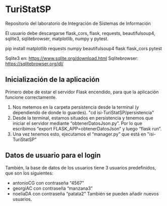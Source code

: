 # TuriStatSP
Repositorio del laboratorio de Integración de Sistemas de Información

El usuario debe descargarse flask_cors, flask, requests, beautifulsoup4, sqlite3, sqlitebrowser, matplotlib, numpy y pytest.

pip install matplotlib requests numpy beautifulsoup4 flask flask_cors pytest

Sqlite3 en: https://www.sqlite.org/download.html
Sqlitebrowser: https://sqlitebrowser.org/dl/

## Inicialización de la aplicación
Primero debe de estar el servidor Flask encendido, para que la aplicación funcione correctamente.
1. Nos metemos en la carpeta persistencia desde la terminal (y dependiendo de donde lo guardes). "cd isi-TuriStatSP/persistencia"
2. Desde la terminal, estamos situados en persistencia y tenemos que iniciar el servidor mediante “obtenerDatosJson.py”. Por lo que escribimos “export FLASK_APP=obtenerDatosJson” y luego “flask run”. 
3. Una vez tenemos esto, ejecutamos el “manager.py” que está en "isi-TuriStatSP"

## Datos de usuario para el login 
También, la base de datos de los usuarios tiene 3 usuarios predefinidos, que son los siguientes:
-	antonioCG con contraseña “4567”
-	georgiAC con contraseña “manzana3”
-	noeliaDA con contraseña “patata2”
También se pueden añadir nuevos usuarios.

